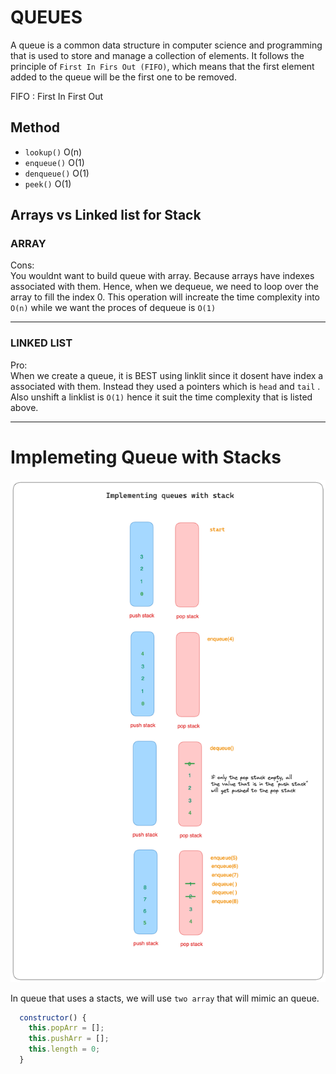 # QUEUES

A queue is a common data structure in computer science and programming that is used to store and manage a collection of elements. It follows the principle of `First In Firs Out (FIFO)`, which means that the first element added to the queue will be the first one to be removed.

FIFO : First In First Out

## Method

- `lookup()` O(n)
- `enqueue()` O(1)
- `denqueue()` O(1)
- `peek()` O(1)

## Arrays vs Linked list for Stack

<h3>ARRAY</h3>

Cons:<br>
You wouldnt want to build queue with array. Because arrays have indexes associated with them. Hence, when we dequeue, we need to loop over the array to fill the index 0. This operation will increate the time complexity into `O(n)` while we want the proces of dequeue is `O(1)`

---

<h3>LINKED LIST</h3>

Pro:<br>
When we create a queue, it is BEST using linklit since it dosent have index a associated with them. Instead they used a pointers which is `head` and `tail` . Also unshift a linklist is `O(1)` hence it suit the time complexity that is listed above.

---

# Implemeting Queue with Stacks

![View Design](assets/implementing-queues-with-stack-2.png)

In queue that uses a stacts, we will use `two array` that will mimic an queue.

```javascript
  constructor() {
    this.popArr = [];
    this.pushArr = [];
    this.length = 0;
  }
```

